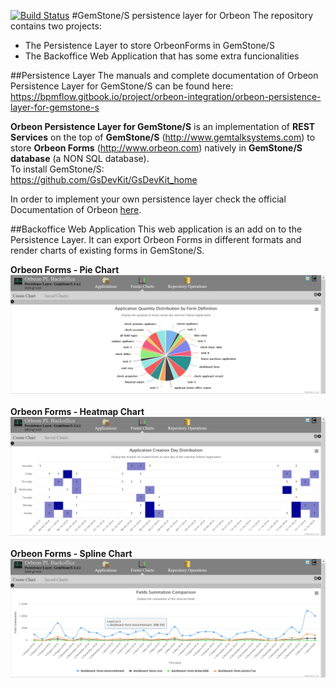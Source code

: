 [![Build Status](https://travis-ci.org/brunobuzzi/OrbeonPersistenceLayer.svg?branch=master)](https://github.com/brunobuzzi/OrbeonPersistenceLayer)
#GemStone/S persistence layer for Orbeon
The repository contains two projects:
* The Persistence Layer to store OrbeonForms in GemStone/S
* The Backoffice Web Application that has some extra funcionalities

##Persistence Layer
The manuals and complete documentation of Orbeon Persistence Layer for GemStone/S can be found here:<br>
https://bpmflow.gitbook.io/project/orbeon-integration/orbeon-persistence-layer-for-gemstone-s

**Orbeon Persistence Layer for GemStone/S** is an implementation of **REST Services** on the top of **GemStone/S** (http://www.gemtalksystems.com) to store **Orbeon Forms** (http://www.orbeon.com) natively in **GemStone/S database** (a NON SQL database).<br>
To install GemStone/S:<br>
https://github.com/GsDevKit/GsDevKit_home

In order to implement your own persistence layer check the official Documentation of Orbeon [here](http://doc.orbeon.com/form-runner/api/persistence/index.html).

##Backoffice Web Application
This web application is an add on to the Persistence Layer. It can export Orbeon Forms in different formats and render charts of existing forms in GemStone/S.

**Orbeon Forms - Pie Chart**
![Orbeon](https://github.com/brunobuzzi/OrbeonPersistenceLayer/blob/master/wiki/orbeon-chart-1.png)<br><br>
**Orbeon Forms - Heatmap Chart**
![Orbeon](https://github.com/brunobuzzi/OrbeonPersistenceLayer/blob/master/wiki/orbeon-chart-2.png)<br><br>
**Orbeon Forms - Spline Chart**
![Orbeon](https://github.com/brunobuzzi/OrbeonPersistenceLayer/blob/master/wiki/orbeon-chart-3.png)<br><br>